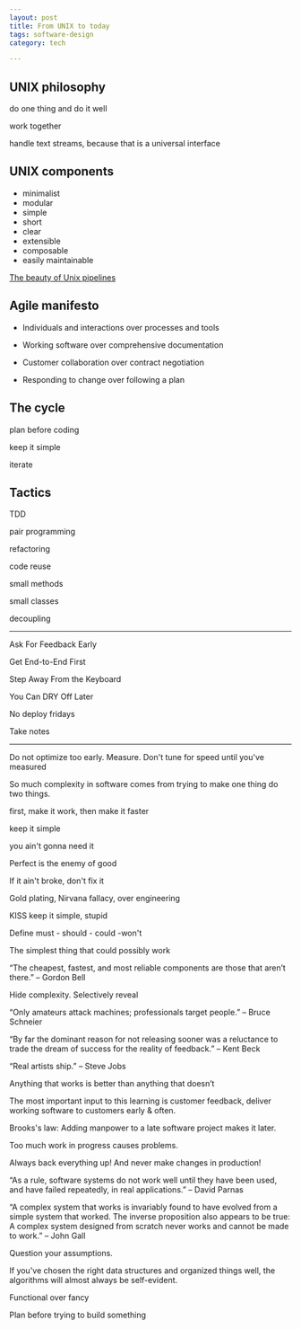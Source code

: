 ```yaml
---
layout: post
title: From UNIX to today 
tags: software-design
category: tech

--- 
```



## UNIX philosophy

do one thing and do it well

work together

handle text streams, because that is a universal interface

## UNIX components

+ minimalist
+ modular
+ simple
+ short
+ clear
+ extensible
+ composable
+ easily maintainable


[The beauty of Unix pipelines](https://prithu.xyz/posts/unix-pipeline/)


## Agile manifesto 


+ Individuals and interactions over processes and tools

+ Working software over comprehensive documentation 

+ Customer collaboration over contract negotiation

+ Responding to change over following a plan


## The cycle

plan before coding

keep it simple

iterate

## Tactics

TDD

pair programming

refactoring

code reuse

small methods

small classes

decoupling


---


Ask For Feedback Early

Get End-to-End First

Step Away From the Keyboard

You Can DRY Off Later

No deploy fridays

Take notes

---

Do not optimize too early. Measure. Don't tune for speed until you've measured

So much complexity in software comes from trying to make one thing do two things.

first, make it work, then make it faster

keep it simple

you ain't gonna need it 

Perfect is the enemy of good

If it ain't broke, don't fix it

Gold plating, Nirvana fallacy, over engineering

KISS keep it simple, stupid

Define must - should - could -won't

The simplest thing that could possibly work

“The cheapest, fastest, and most reliable components are those that aren’t there.” – Gordon Bell

Hide complexity. Selectively reveal

“Only amateurs attack machines; professionals target people.” – Bruce Schneier

“By far the dominant reason for not releasing sooner was a reluctance to trade the dream of success for the reality of feedback.” – Kent Beck

“Real artists ship.” – Steve Jobs

Anything that works is better than anything that doesn’t

The most important input to this learning is customer feedback, deliver working software to customers early & often.

Brooks's law: Adding manpower to a late software project makes it later.

Too much work in progress causes problems.

Always back everything up! And never make changes in production!

“As a rule, software systems do not work well until they have been used, and have failed repeatedly, in real applications.” – David Parnas

“A complex system that works is invariably found to have evolved from a simple system that worked. The inverse proposition also appears to be true: A complex system designed from scratch never works and cannot be made to work.” – John Gall

Question your assumptions. 

If you've chosen the right data structures and organized things well, the algorithms will almost always be self-evident. 

Functional over fancy 

Plan before trying to build something

